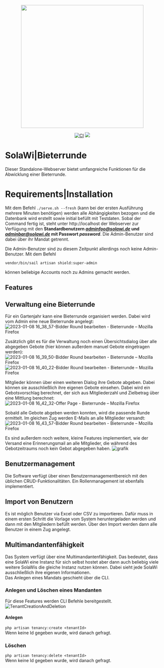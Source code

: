 <p align="center"><a href="https://solawir.de/" target="_blank"><img src="https://kattendorfer-hof.de/kattendorferhof/wp-content/uploads/2015/01/solawi-logo-660x204.png" width="400"></a></p>

<p align="center">
<a href="https://github.com/sWalbrun/solawi/actions/workflows/ci.yml"><img src="https://github.com/sWalbrun/solawi/actions/workflows/ci.yml/badge.svg?branch=develop" alt="CI"></a>
<a href="https://codecov.io/gh/sWalbrun/bieterrunde" > 
 <img src="https://codecov.io/gh/sWalbrun/bieterrunde/branch/develop/graph/badge.svg?token=9HG0Q05UW2"/> 
 </a>
</p>

# SolaWi|Bieterrunde

Dieser Standalone-Webserver bietet umfangreiche Funktionen für die Abwicklung einer Bieterrunde.

# Requirements|Installation

Mit dem Befehl
<code>./serve.sh --fresh</code>
(kann bei der ersten Ausführung mehrere Minuten benötigen) werden alle Abhängigkeiten bezogen und die Datenbank wird erstellt sowie initial befüllt mit Testdaten.
Sobal der Command fertig ist, steht unter http://localhost der Webserver zur Verfügung mit den <b>Standardbenutzern
<i>adminfoo@solawi.de</i> und <i>adminbar@solawi.de</i> mit Passwort <i>password</i></b>. Die Admin-Benutzer sind dabei über ihr Mandat getrennt.

Die Admin-Benutzer sind zu diesem Zeitpunkt allerdings noch keine Admin-Benutzer. Mit dem Befehl

<code>vendor/bin/sail artisan shield:super-admin</code>

können beliebige Accounts noch zu Admins gemacht werden.

## Features

## Verwaltung eine Bieterrunde

Für ein Gartenjahr kann eine Bieterrunde organisiert werden. Dabei wird vom Admin eine neue Bieterrunde angelegt:
![2023-01-08 16_38_57-Bidder Round bearbeiten - Bieterrunde – Mozilla Firefox](https://user-images.githubusercontent.com/38902857/211205521-e2668fb5-bcb9-4f36-ac53-9540d2fbfb7b.png)

Zusätzlich gibt es für die Verwaltung noch einen Übersichtsdialog über alle abgegeben Gebote (hier können außerdem
manuel Gebote eingetragen werden):
![2023-01-08 16_39_50-Bidder Round bearbeiten - Bieterrunde – Mozilla Firefox](https://user-images.githubusercontent.com/38902857/211205552-29ef40d6-7ddf-476e-a1ef-779d16d06ee2.png)
![2023-01-08 16_40_22-Bidder Round bearbeiten - Bieterrunde – Mozilla Firefox](https://user-images.githubusercontent.com/38902857/211205584-9fdac683-8297-4475-b70c-4f334a1d785a.png)


Mitglieder können über einen weiteren Dialog ihre Gebote abgeben. Dabei können sie ausschließlich ihre eigenen Gebote
einsehen. Dabei wird ein Gebotsvorschlag berechnet, der sich aus Mitgliederzahl und Zielbetrag über eine Mittlung berechnet:
![2023-01-08 16_42_32-Offer Page - Bieterrunde – Mozilla Firefox](https://user-images.githubusercontent.com/38902857/211205688-bdace1a5-7987-458d-9cc8-30075e778f8a.png)

Sobald alle Gebote abgeben werden konnten, wird die passende Runde ermittelt. Im gleichen Zug werden E-Mails an alle
Mitglieder versandt:
![2023-01-08 16_43_57-Bidder Round bearbeiten - Bieterrunde – Mozilla Firefox](https://user-images.githubusercontent.com/38902857/211205768-b439496d-6485-40bb-b502-70fafa4af0ac.png)

Es sind außerdem noch weitere, kleine Features implementiert, wie der Versand eine Erinnerungsmail an alle Mitglieder, die während des Gebotzeitraums noch kein Gebot abgegeben haben.
![grafik](https://user-images.githubusercontent.com/38902857/173244163-44b577a2-6aa1-4ee8-8713-0a910162f2b5.png)

## Benutzermanagement

Die Software verfügt über einen Benutzermanagementbereich mit den üblichen CRUD-Funktionalitäten. Ein Rollenmanagement
ist ebenfalls implementiert.

## Import von Benutzern

Es ist möglich Benutzer via Excel oder CSV zu importieren.
Dafür muss in einem ersten Schritt die Vorlage vom System heruntergeladen werden und dann mit den Mitgliedern befüllt werden.
Über den Import werden dann alle Benutzer in einem Zug angelegt.

## Multimandantenfähigkeit

Das System verfügt über eine Multimandantenfähigkeit. Das bedeutet, dass eine SolaWi eine Instanz für sich selbst hostet
aber dann auch beliebig viele weitere SolaWis die gleiche Instanz nutzen können. Dabei sieht jede SolaWi ausschließlich
ihre eigenen Informationen.<br>
Das Anlegen eines Mandats geschieht über die CLI.

### Anlegen und Löschen eines Mandanten
Für diese Features werden CLI Befehle bereitgestellt.
![TenantCreationAndDeletion](https://user-images.githubusercontent.com/38902857/178099026-ac2d3560-33e7-43d1-9a29-bbc944de06f3.gif)
#### Anlegen
<code>php artisan tenancy:create &lt;tenantId&gt; </code><br>
Wenn keine Id gegeben wurde, wird danach gefragt.
### Löschen
<code>php artisan tenancy:delete &lt;tenantId&gt; </code><br>
Wenn keine Id gegeben wurde, wird danach gefragt.
